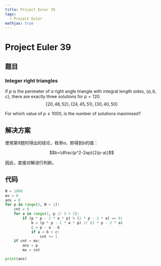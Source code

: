 ```yaml
---
title: Project Euler 39
tags:
  - Project Euler
mathjax: true
---
```

<escape><!-- more --></escape>

# Project Euler 39
## 题目
### Integer right triangles
If $p$ is the perimeter of $a$ right angle triangle with integral length sides, $\{a,b,c\}$, there are exactly three solutions for $p = 120$.
$$\{20,48,52\}, \{24,45,51\}, \{30,40,50\}$$

For which value of $p \le 1000$, is the number of solutions maximised?

## 解决方案

使用第9题时得出的结论，枚举$a$，即得到$b$的值：

$$b=\dfrac{p^2-2ap}{2(p-a)}$$

因此，直接对解进行判断。

## 代码

```py
N = 1000
mx = 0
ans = 0
for p in range(3, N + 1):
    cnt = 0
    for a in range(1, p // 3 + 1):
        if (p * p - 2 * a * p) % (2 * p - 2 * a) == 0:
            b = (p * p - 2 * a * p) // (2 * p - 2 * a)
            c = p - a - b
            if a < b < c:
                cnt += 1
    if cnt > mx:
        ans = p
        mx = cnt

print(ans)
```


